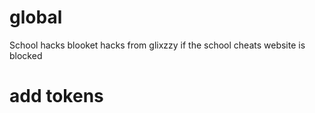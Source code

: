 # global
School hacks blooket hacks from glixzzy if the school cheats website is blocked

# add tokens
